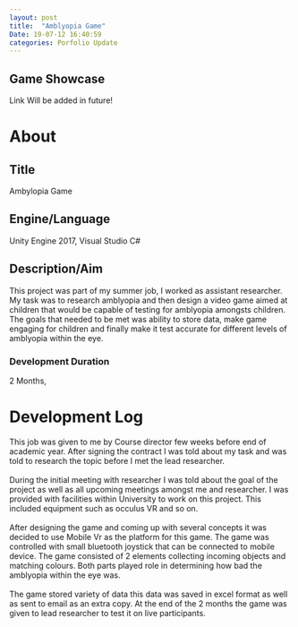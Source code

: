 ```yaml
---
layout: post
title:  "Amblyopia Game"
Date: 19-07-12 16:40:59 
categories: Porfolio Update
---
```

<p>
<h2><b>Game Showcase</b></h2></p>
<p>Link Will be added in future!</p>
<p>
<h1><b>About</b></h1>
<h2><b>Title</b></h2>
Ambylopia Game
<h2><b>Engine/Language</b></h2>
Unity Engine 2017, Visual Studio C#
<h2><b> Description/Aim</b></h2>
This project was part of my summer job, I worked as assistant researcher. My task was to research amblyopia and then design a video game aimed at children that would be capable of testing for amblyopia amongsts children. The goals that needed to be met was ability to store data, make game engaging for children and finally make it test accurate for different levels of amblyopia within the eye.
<h3>Development Duration</h3>
2 Months,
<h1><b>Development Log</b></h1>
This job was given to me by Course director few weeks before end of academic year. After signing the contract I was told about my task and was told to research the topic before I met the lead researcher.
<br></br>
During the initial meeting with researcher I was told about the goal of the project as well as all upcoming meetings amongst me and researcher. I was provided with facilities within University to work on this project. This included equipment such as occulus VR and so on.
<br></br>
After designing the game and coming up with several concepts it was decided to use Mobile Vr as the platform for this game. The game was controlled with small bluetooth joystick that can be connected to mobile device. The game consisted of 2 elements collecting incoming objects and matching colours. Both parts played role in determining how bad the amblyopia within the eye was.
<br></br>
The game stored variety of data this data was saved in excel format as well as sent to email as an extra copy. At the end of the 2 months the game was given to lead researcher to test it on live participants.
</p>

